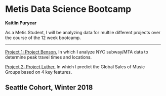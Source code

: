 # Metis Data Science Bootcamp
**Kaitlin Puryear**

As a Metis Student, I will be analyzing data for multile different projects over the course of the 12 week bootcamp.

________________________

[Project 1: Project Benson.](https://kpuryear.github.io/Puryear_Metis/Project1) In which I analyze NYC subway/MTA data to determine peak travel times and locations.

[Project 2: Project Luther.](https://kpuryear.github.io/Puryear_Metis/Project2) In which I predict the Global Sales of Music Groups based on 4 key features.

## Seattle Cohort, Winter 2018
